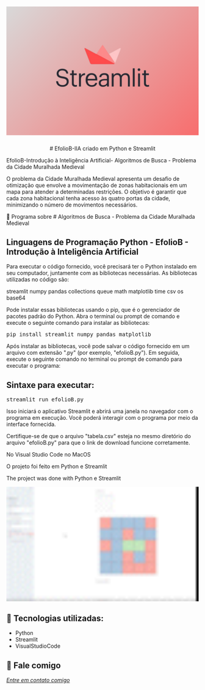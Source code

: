 <h1 align="center">
    <img width="600" src="streamlit.jpg" />
</h1>


<p align="center">
# EfolioB-IIA  criado em Python e Streamlit 


EfolioB-Introdução à Inteligência Artificial- Algoritmos de Busca - Problema da Cidade Muralhada Medieval
  
O problema da Cidade Muralhada Medieval apresenta um desafio de otimização que envolve a movimentação de zonas habitacionais em um mapa para atender a determinadas restrições. O objetivo é garantir que cada zona habitacional tenha acesso às quatro portas da cidade, minimizando o número de movimentos necessários.
</p>

📌 Programa sobre # Algoritmos de Busca - Problema da Cidade Muralhada Medieval

Linguagens de Programação Python - EfolioB - Introdução à Inteligência Artificial
------------------

Para executar o código fornecido, você precisará ter o Python instalado em seu computador, juntamente com as bibliotecas necessárias. As bibliotecas utilizadas no código são:

streamlit
numpy
pandas
collections
queue
math
matplotlib
time
csv
os
base64

Pode instalar essas bibliotecas usando o pip, que é o gerenciador de pacotes padrão do Python. Abra o terminal ou prompt de comando e execute o seguinte comando para instalar as bibliotecas:

<pre>pip install streamlit numpy pandas matplotlib</pre>

Após instalar as bibliotecas, você pode salvar o código fornecido em um arquivo com extensão ".py" (por exemplo, "efolioB.py"). Em seguida, execute o seguinte comando no terminal ou prompt de comando para executar o programa:


## Sintaxe para executar:
<pre>streamlit run efolioB.py</pre>

Isso iniciará o aplicativo Streamlit e abrirá uma janela no navegador com o programa em execução. Você poderá interagir com o programa por meio da interface fornecida.

Certifique-se de que o arquivo "tabela.csv" esteja no mesmo diretório do arquivo "efolioB.py" para que o link de download funcione corretamente.





No Visual Studio Code no MacOS

O projeto foi feito em Python e Streamlit


The project was done with Python e Streamlit


<img width="800" src="iia.gif" alt="page-home">


🔧 Tecnologias utilizadas:
------------------

- Python
- Streamlit
- VisualStudioCode

💬 Fale comigo
------------------
[*Entre em contato comigo*](https://www.linkedin.com/in/ivo-baptista-3712144/)

